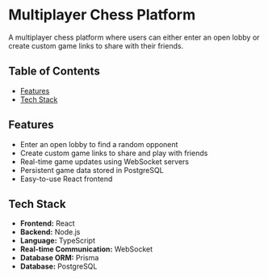 # Multiplayer Chess Platform

A multiplayer chess platform where users can either enter an open lobby or create custom game links to share with their friends.

## Table of Contents

- [Features](#features)
- [Tech Stack](#tech-stack)

## Features

- Enter an open lobby to find a random opponent
- Create custom game links to share and play with friends
- Real-time game updates using WebSocket servers
- Persistent game data stored in PostgreSQL
- Easy-to-use React frontend

## Tech Stack

- **Frontend:** React
- **Backend:** Node.js
- **Language:** TypeScript
- **Real-time Communication:** WebSocket
- **Database ORM:** Prisma
- **Database:** PostgreSQL
